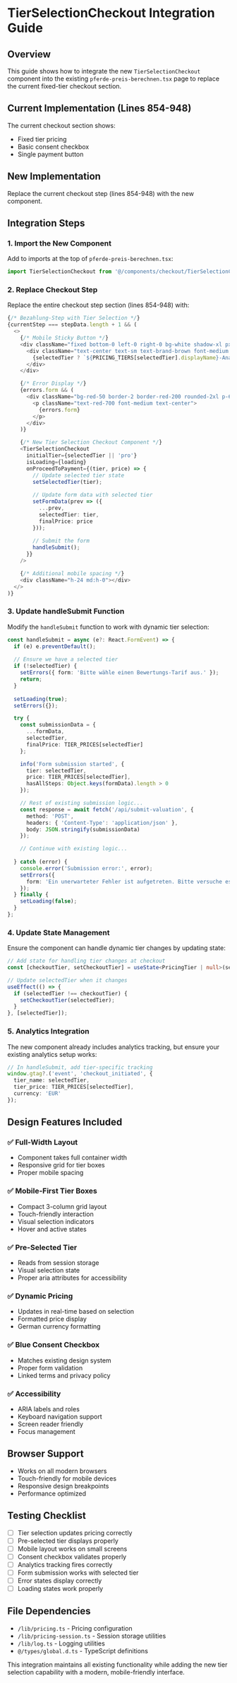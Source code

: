 # TierSelectionCheckout Integration Guide

## Overview
This guide shows how to integrate the new `TierSelectionCheckout` component into the existing `pferde-preis-berechnen.tsx` page to replace the current fixed-tier checkout section.

## Current Implementation (Lines 854-948)
The current checkout section shows:
- Fixed tier pricing
- Basic consent checkbox
- Single payment button

## New Implementation
Replace the current checkout step (lines 854-948) with the new component.

## Integration Steps

### 1. Import the New Component
Add to imports at the top of `pferde-preis-berechnen.tsx`:

```typescript
import TierSelectionCheckout from '@/components/checkout/TierSelectionCheckout';
```

### 2. Replace Checkout Step
Replace the entire checkout step section (lines 854-948) with:

```typescript
{/* Bezahlung-Step with Tier Selection */}
{currentStep === stepData.length + 1 && (
  <>
    {/* Mobile Sticky Button */}
    <div className="fixed bottom-0 left-0 right-0 bg-white shadow-xl px-4 py-4 z-40 md:hidden border-t">
      <div className="text-center text-sm text-brand-brown font-medium mb-2">
        {selectedTier ? `${PRICING_TIERS[selectedTier].displayName}-Analyse` : 'Tier wählen'}
      </div>
    </div>

    {/* Error Display */}
    {errors.form && (
      <div className="bg-red-50 border-2 border-red-200 rounded-2xl p-6 mb-6 max-w-4xl mx-auto">
        <p className="text-red-700 font-medium text-center">
          {errors.form}
        </p>
      </div>
    )}

    {/* New Tier Selection Checkout Component */}
    <TierSelectionCheckout
      initialTier={selectedTier || 'pro'}
      isLoading={loading}
      onProceedToPayment={(tier, price) => {
        // Update selected tier state
        setSelectedTier(tier);
        
        // Update form data with selected tier
        setFormData(prev => ({
          ...prev,
          selectedTier: tier,
          finalPrice: price
        }));
        
        // Submit the form
        handleSubmit();
      }}
    />

    {/* Additional mobile spacing */}
    <div className="h-24 md:h-0"></div>
  </>
)}
```

### 3. Update handleSubmit Function
Modify the `handleSubmit` function to work with dynamic tier selection:

```typescript
const handleSubmit = async (e?: React.FormEvent) => {
  if (e) e.preventDefault();
  
  // Ensure we have a selected tier
  if (!selectedTier) {
    setErrors({ form: 'Bitte wähle einen Bewertungs-Tarif aus.' });
    return;
  }
  
  setLoading(true);
  setErrors({});

  try {
    const submissionData = {
      ...formData,
      selectedTier,
      finalPrice: TIER_PRICES[selectedTier]
    };

    info('Form submission started', {
      tier: selectedTier,
      price: TIER_PRICES[selectedTier],
      hasAllSteps: Object.keys(formData).length > 0
    });

    // Rest of existing submission logic...
    const response = await fetch('/api/submit-valuation', {
      method: 'POST',
      headers: { 'Content-Type': 'application/json' },
      body: JSON.stringify(submissionData)
    });

    // Continue with existing logic...
    
  } catch (error) {
    console.error('Submission error:', error);
    setErrors({
      form: 'Ein unerwarteter Fehler ist aufgetreten. Bitte versuche es erneut.'
    });
  } finally {
    setLoading(false);
  }
};
```

### 4. Update State Management
Ensure the component can handle dynamic tier changes by updating state:

```typescript
// Add state for handling tier changes at checkout
const [checkoutTier, setCheckoutTier] = useState<PricingTier | null>(selectedTier);

// Update selectedTier when it changes
useEffect(() => {
  if (selectedTier !== checkoutTier) {
    setCheckoutTier(selectedTier);
  }
}, [selectedTier]);
```

### 5. Analytics Integration
The new component already includes analytics tracking, but ensure your existing analytics setup works:

```typescript
// In handleSubmit, add tier-specific tracking
window.gtag?.('event', 'checkout_initiated', {
  tier_name: selectedTier,
  tier_price: TIER_PRICES[selectedTier],
  currency: 'EUR'
});
```

## Design Features Included

### ✅ Full-Width Layout
- Component takes full container width
- Responsive grid for tier boxes
- Proper mobile spacing

### ✅ Mobile-First Tier Boxes
- Compact 3-column grid layout
- Touch-friendly interaction
- Visual selection indicators
- Hover and active states

### ✅ Pre-Selected Tier
- Reads from session storage
- Visual selection state
- Proper aria attributes for accessibility

### ✅ Dynamic Pricing
- Updates in real-time based on selection
- Formatted price display
- German currency formatting

### ✅ Blue Consent Checkbox
- Matches existing design system
- Proper form validation
- Linked terms and privacy policy

### ✅ Accessibility
- ARIA labels and roles
- Keyboard navigation support
- Screen reader friendly
- Focus management

## Browser Support
- Works on all modern browsers
- Touch-friendly for mobile devices
- Responsive design breakpoints
- Performance optimized

## Testing Checklist
- [ ] Tier selection updates pricing correctly
- [ ] Pre-selected tier displays properly
- [ ] Mobile layout works on small screens
- [ ] Consent checkbox validates properly
- [ ] Analytics tracking fires correctly
- [ ] Form submission works with selected tier
- [ ] Error states display correctly
- [ ] Loading states work properly

## File Dependencies
- `/lib/pricing.ts` - Pricing configuration
- `/lib/pricing-session.ts` - Session storage utilities
- `/lib/log.ts` - Logging utilities
- `@/types/global.d.ts` - TypeScript definitions

This integration maintains all existing functionality while adding the new tier selection capability with a modern, mobile-friendly interface.